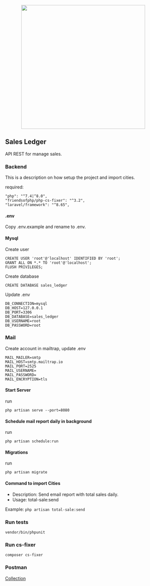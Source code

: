 <p align="center"><a href="https://laravel.com" target="_blank"><img src="https://raw.githubusercontent.com/laravel/art/master/logo-lockup/5%20SVG/2%20CMYK/1%20Full%20Color/laravel-logolockup-cmyk-red.svg" width="400"></a></p>


## Sales Ledger

API REST for manage sales.

### Backend

This is a description on how setup the project and import cities.

required:
```
"php": "^7.4|^8.0",
"friendsofphp/php-cs-fixer": "^3.2",
"laravel/framework": "^8.65",
```

#### .env

Copy .env.example and rename to .env.

#### Mysql

Create user

```
CREATE USER 'root'@'localhost' IDENTIFIED BY 'root';
GRANT ALL ON *.* TO 'root'@'localhost';
FLUSH PRIVILEGES;
```

Create database

```
CREATE DATABASE sales_ledger
```

Update .env
```
DB_CONNECTION=mysql
DB_HOST=127.0.0.1
DB_PORT=3306
DB_DATABASE=sales_ledger
DB_USERNAME=root
DB_PASSWORD=root
```

### Mail

Create account in mailtrap, update .env
```
MAIL_MAILER=smtp
MAIL_HOST=smtp.mailtrap.io
MAIL_PORT=2525
MAIL_USERNAME=
MAIL_PASSWORD=
MAIL_ENCRYPTION=tls
```

#### Start Server

run
```
php artisan serve --port=8080
```

#### Schedule mail report daily in background

run
```
php artisan schedule:run
```

#### Migrations

run
```
php artisan migrate
```

#### Command to import Cities

* Description: Send email report with total sales daily.
* Usage: total-sale:send

Example:
``
php artisan total-sale:send
``

### Run tests
```
vendor/bin/phpunit
```

### Run cs-fixer
```
composer cs-fixer
```

### Postman
[Collection](https://www.postman.com/rom-mb/workspace/sales-ledger/collection/6885147-dfcd7c54-9ab3-4472-8866-ec7f8f996926)
